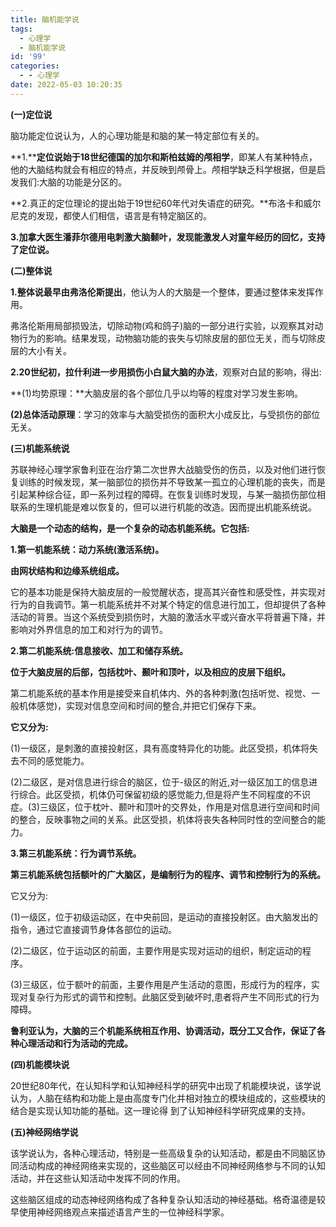```yaml
---
title: 脑机能学说
tags:
  - 心理学
  - 脑机能学说
id: '99'
categories:
  - - 心理学
date: 2022-05-03 10:20:35
---
```


**(一)定位说**

脑功能定位说认为，人的心理功能是和脑的某一特定部位有关的。

**1.****定位说始于18世纪德国的加尔和斯柏兹姆的颅相学**，即某人有某种特点，他的大脑结构就会有相应的特点，并反映到颅骨上。颅相学缺乏科学根据，但是启发我们:大脑的功能是分区的。

**2.真正的定位理论的提出始于19世纪60年代对失语症的研究。**布洛卡和威尔尼克的发现，都使人们相信，语言是有特定脑区的。

**3.加拿大医生潘菲尔德用电刺激大脑颡叶，发现能激发人对童年经历的回忆，支持了定位说。**

**(二)整体说**

**1.整体说最早由弗洛伦斯提出**，他认为人的大脑是一个整体，要通过整体来发挥作用。

弗洛伦斯用局部损毁法，切除动物(鸡和鸽子)脑的一部分进行实验，以观察其对动物行为的影响。结果发现，动物脑功能的丧失与切除皮层的部位无关，而与切除皮层的大小有关。

**2.20世纪初，拉什利进一步用损伤小白鼠大脑的办法**，观察对白鼠的影响，得出:

**(1)均势原理：**大脑皮层的各个部位几乎以均等的程度对学习发生影响。

**(2)总体活动原理**：学习的效率与大脑受损伤的面积大小成反比，与受损伤的部位无关。

**(****三)机能系****统说**

苏联神经心理学家鲁利亚在治疗第二次世界大战脑受伤的伤员，以及对他们进行恢复训练的时候发现，某一脑部位的损伤并不导致某一孤立的心理机能的丧失，而是引起某种综合征，即一系列过程的障碍。在恢复训练时发现，与某一脑损伤部位相联系的生理机能是难以恢复的，但可以进行机能的改造。因而提出机能系统说。

**大脑是一个动态的结构，是一个复杂的动态机能系统。它包括:**

**1.第一机能系统：动力系统(激活系统)。**

**由网状结构和边缘系统组成。**

它的基本功能是保持大脑皮层的一般觉醒状态，提高其兴奋性和感受性，并实现对行为的自我调节。第一机能系统并不对某个特定的信息进行加工，但却提供了各种活动的背景。当这个系统受到损伤时，大脑的激活水平或兴奋水平将普遍下降，并影响对外界信息的加工和对行为的调节。

**2.第二机能系统:信息接收、加工和储存系统。**

**位于大脑皮层的后部，包括枕叶、颞叶和顶叶，以及相应的皮层下组织。**

第二机能系统的基本作用是接受来自机体内、外的各种刺激(包括听觉、视觉、一般机体感觉)，实现对信息空间和时间的整合,并把它们保存下来。

**它又分为:**

(1)一级区，是刺激的直接投射区，具有高度特异化的功能。此区受损，机体将失去不同的感觉能力。

(2)二级区，是对信息进行综合的脑区，位于-级区的附近,对一级区加工的信息进行综合。此区受损，机体仍可保留初级的感觉能力,但是将产生不同程度的不识症。(3)三级区，位于枕叶、颞叶和顶叶的交界处，作用是对信息进行空间和时间的整合，反映事物之间的关系。此区受损，机体将丧失各种同时性的空间整合的能力。

**3.第三机能系统：行为调节系统。**

**第三机能系统包括额叶的广大脑区，是编制行为的程序、调节和控制行为的系统。**

它又分为:

(1)一级区，位于初级运动区，在中央前回，是运动的直接投射区。由大脑发出的指令，通过它直接调节身体各部位的运动。

(2)二级区，位于运动区的前面，主要作用是实现对运动的组织，制定运动的程序。

(3)三级区，位于额叶的前面，主要作用是产生活动的意图，形成行为的程序，实现对复杂行为形式的调节和控制。此脑区受到破坏时,患者将产生不同形式的行为障碍。

**鲁利亚认为，大脑的三个机能系统相互作用、协调活动，既分工又合作，保证了各种心理活动和行为活动的完成。**

**(四)机能模块说**

20世纪80年代，在认知科学和认知神经科学的研究中出现了机能模块说，该学说认为，人脑在结构和功能上是由高度专门化并相对独立的模块组成的，这些模块的结合是实现认知功能的基础。这一理论得 到了认知神经科学研究成果的支持。

**(五)神经网络学说**

该学说认为，各种心理活动，特别是一些高级复杂的认知活动，都是由不同脑区协同活动构成的神经网络来实现的，这些脑区可以经由不同神经网络参与不同的认知活动，并在这些认知活动中发挥不同的作用。

这些脑区组成的动态神经网络构成了各种复杂认知活动的神经基础。格奇温德是较早使用神经网络观点来描述语言产生的一位神经科学家。